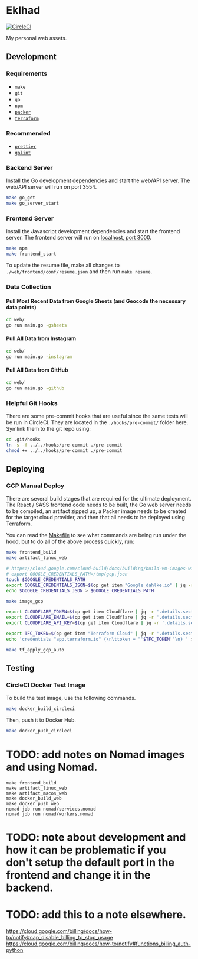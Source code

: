 # Eklhad

[![CircleCI](https://circleci.com/gh/dahlke/eklhad/tree/master.svg?style=svg&circle-token=e37d2b20028dc6e1a4c66a18688d04d29d1c7fef)](https://circleci.com/gh/dahlke/eklhad/tree/master)

My personal web assets.

## Development

### Requirements

- `make`
- `git`
- `go`
- `npm`
- [`packer`](https://github.com/hashicorp/packer)
- [`terraform`](https://github.com/hashicorp/terraform)

### Recommended

- [`prettier`](https://github.com/prettier/prettier)
- [`golint`](https://github.com/golang/lint)

### Backend Server

Install the Go development dependencies and start the web/API server. The web/API server will run on port 3554.

```bash
make go_get
make go_server_start
```

### Frontend Server

Install the Javascript development dependencies and start the frontend server. The frontend server will run on [localhost, port 3000](http://localhost:3000).

```bash
make npm
make frontend_start
```

To update the resume file, make all changes to `./web/frontend/conf/resume.json` and then run `make resume`.

### Data Collection

#### Pull Most Recent Data from Google Sheets (and Geocode the necessary data points)

```bash
cd web/
go run main.go -gsheets
```

#### Pull All Data from Instagram

```bash
cd web/
go run main.go -instagram
```

#### Pull All Data from GitHub

```bash
cd web/
go run main.go -github
```

### Helpful Git Hooks

There are some pre-commit hooks that are useful since the same tests will be run in CircleCI. They are located in the `./hooks/pre-commit/` folder here. Symlink them to the git repo using:

```bash
cd .git/hooks
ln -s -f ../../hooks/pre-commit ./pre-commit
chmod +x ../../hooks/pre-commit ./pre-commit
```

## Deploying

### GCP Manual Deploy

There are several build stages that are required for the ultimate deployment. The React / SASS frontend code needs to be built, the Go web server needs to be compiled, an artifact zipped up, a Packer image needs to be created for the target cloud provider, and then that all needs to be deployed using Terraform.

You can read the [Makefile](./Makefile) to see what commands are being run under the hood, but to do all of the above process quickly, run:

```bash
make frontend_build
make artifact_linux_web

# https://cloud.google.com/cloud-build/docs/building/build-vm-images-with-packer#required_iam_permissions
# export GOOGLE_CREDENTIALS_PATH=/tmp/gcp.json
touch $GOOGLE_CREDENTIALS_PATH
export GOOGLE_CREDENTIALS_JSON=$(op get item "Google dahlke.io" | jq -r '.details.sections[1].fields[0].v' | jq -r .)
echo $GOOGLE_CREDENTIALS_JSON > $GOOGLE_CREDENTIALS_PATH

make image_gcp

export CLOUDFLARE_TOKEN=$(op get item Cloudflare | jq -r '.details.sections[1].fields[0].v')
export CLOUDFLARE_EMAIL=$(op get item Cloudflare | jq -r '.details.sections[1].fields[1].v')
export CLOUDFLARE_API_KEY=$(op get item Cloudflare | jq -r '.details.sections[1].fields[2].v')

export TFC_TOKEN=$(op get item "Terraform Cloud" | jq -r '.details.sections[1].fields[0].v')
echo 'credentials "app.terraform.io" {\n\ttoken = "'$TFC_TOKEN'"\n} ' > ~/.terraformrc

make tf_apply_gcp_auto
```

## Testing

### CircleCI Docker Test Image

To build the test image, use the following commands.

```bash
make docker_build_circleci
```

Then, push it to Docker Hub.

```bash
make docker_push_circleci
```

# TODO: add notes on Nomad images and using Nomad.

```
make frontend_build
make artifact_linux_web
make artifact_macos_web
make docker_build_web
make docker_push_web
nomad job run nomad/services.nomad
nomad job run nomad/workers.nomad
```

# TODO: note about development and how it can be problematic if you don't setup the default port in the frontend and change it in the backend.

# TODO: add this to a note elsewhere.
https://cloud.google.com/billing/docs/how-to/notify#cap_disable_billing_to_stop_usage
https://cloud.google.com/billing/docs/how-to/notify#functions_billing_auth-python